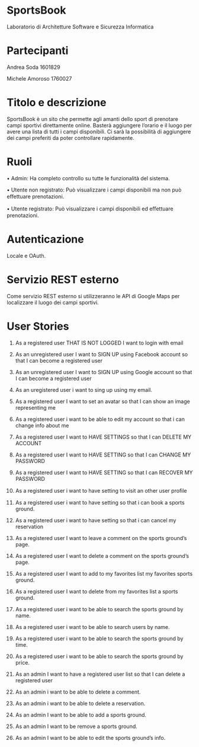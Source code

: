 # SportsBook
Laboratorio di Architetture Software e Sicurezza Informatica

# Partecipanti

Andrea Soda 1601829

Michele Amoroso 1760027


# Titolo e descrizione
SportsBook è un sito che permette agli amanti dello sport di prenotare campi sportivi direttamente online. Basterà aggiungere l’orario e il luogo per avere una lista di tutti i campi disponibili. Ci sarà la possibilità di aggiungere dei campi preferiti da poter controllare rapidamente.


# Ruoli
•	Admin: Ha completo controllo su tutte le funzionalità del sistema.

•	Utente non registrato: Può visualizzare i campi disponibili ma non può eﬀettuare prenotazioni.

•	Utente registrato: Può visualizzare i campi disponibili ed eﬀettuare prenotazioni.


# Autenticazione
Locale e OAuth.


# Servizio REST esterno
Come servizio REST esterno si utilizzeranno le API di Google Maps per localizzare il luogo dei campi sportivi.


# User Stories

1.	As a registered user THAT IS NOT LOGGED I want to login with email

2.	As an unregistered user I want to SIGN UP using Facebook account so that I can become a registered user
3.	As an unregistered user I want to SIGN UP using Google account so that I can become a registered user
4.	As an uregistered user i want to sing up using my email.

5.	As a registered user I want to set an avatar so that I can show an image representing me
 
6.	As a registered user i want to be able to edit my account so that i can change info about me
7.	As a registered user I want to HAVE SETTINGS so that I can DELETE MY ACCOUNT

8.	As a registered user I want to HAVE SETTING so that I can CHANGE MY PASSWORD

9.	As a registered user I want to HAVE SETTING so that I can RECOVER MY PASSWORD

10.	As a registered user i want to have setting to visit an other user proﬁle

11.	As a registered user i want to have setting so that i can book a sports ground.

12.	As a registered user i want to have setting so that i can cancel my reservation

13.	As a registered user I want to leave a comment on the sports ground’s page.

14.	As a registered user I want to delete a comment on the sports ground’s page.

15.	As a registered user I want to add to my favorites list my favorites sports ground.

16.	As a registered user I want to delete from my favorites list a sports ground.

17.	As a registered user i want to be able to search the sports ground by name.

18.	As a registered user i want to be able to search users by name.

19.	As a registered user i want to be able to search the sports ground by time.

20.	As a registered user i want to be able to search the sports ground by price.

21.	As an admin I want to have a registered user list so that I can delete a registered user

22.	As an admin i want to be able to delete a comment.

23.	As an admin i want to be able to delete a reservation.

24.	As an admin I want to be able to add a sports ground.

25.	As an admin I want to be remove a sports ground.

26.	As an admin I want to be able to edit the sports ground’s info.
